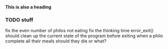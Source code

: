 #### This is also a heading

### TODO stuff
fix the even number of philos not eating
fix the thinking time
error_exit() should clean up the current state of the program before exiting
when a philo complete all their meals should they die or what?
